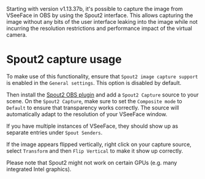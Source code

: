 Starting with version v1.13.37b, it's possible to capture the image from VSeeFace in OBS by using the Spout2 interface. This allows capturing the image without any bits of the user interface leaking into the image while not incurring the resolution restrictions and performance impact of the virtual camera.

# Spout2 capture usage

To make use of this functionality, ensure that `Spout2 image capture support` is enabled in the `General settings`. This option is disabled by default.

Then install the [Spout2 OBS plugin](https://github.com/Off-World-Live/obs-spout2-plugin/releases) and add a `Spout2 Capture` source to your scene. On the `Spout2 Capture`, make sure to set the `Composite mode` to `Default` to ensure that transparency works correctly. The source will automatically adapt to the resolution of your VSeeFace window.

If you have multiple instances of VSeeFace, they should show up as separate entries under `Spout Senders`.

If the image appears flipped vertically, right click on your capture source, select `Transform` and then `Flip Vertical` to make it show up correctly.

Please note that Spout2 might not work on certain GPUs (e.g. many integrated Intel graphics).
